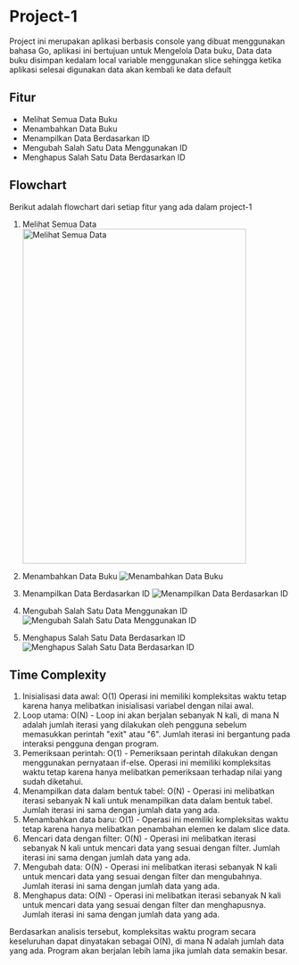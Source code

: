 # Project-1

Project ini merupakan aplikasi berbasis console yang dibuat menggunakan bahasa Go, aplikasi ini bertujuan untuk Mengelola Data buku, Data data buku disimpan kedalam local variable menggunakan slice sehingga ketika aplikasi selesai digunakan data akan kembali ke data default

## Fitur

- Melihat Semua Data Buku
- Menambahkan Data Buku
- Menampilkan Data Berdasarkan ID
- Mengubah Salah Satu Data Menggunakan ID
- Menghapus Salah Satu Data Berdasarkan ID

## Flowchart

Berikut adalah flowchart dari setiap fitur yang ada dalam project-1

1. Melihat Semua Data
   <img src="/gambar.jpg" alt="Melihat Semua Data" width="400" height="600">

2. Menambahkan Data Buku
   ![Menambahkan Data Buku](project-1/assets/image/2.%20Add%20Data%20Buku.png)

3. Menampilkan Data Berdasarkan ID
   ![Menampilkan Data Berdasarkan ID](project-1/assets/image/3.%20Filter%20Data.png)

4. Mengubah Salah Satu Data Menggunakan ID
   ![Mengubah Salah Satu Data Menggunakan ID](project-1/assets/image/4.%20Update%20Data.png)

5. Menghapus Salah Satu Data Berdasarkan ID
   ![Menghapus Salah Satu Data Berdasarkan ID](project-1/assets/image/5.%20Delete%20Data.png)

## Time Complexity

1. Inisialisasi data awal: O(1) Operasi ini memiliki kompleksitas waktu tetap karena hanya melibatkan inisialisasi variabel dengan nilai awal.
2. Loop utama: O(N) - Loop ini akan berjalan sebanyak N kali, di mana N adalah jumlah iterasi yang dilakukan oleh pengguna sebelum memasukkan perintah "exit" atau "6". Jumlah iterasi ini bergantung pada interaksi pengguna dengan program.
3. Pemeriksaan perintah: O(1) - Pemeriksaan perintah dilakukan dengan menggunakan pernyataan if-else. Operasi ini memiliki kompleksitas waktu tetap karena hanya melibatkan pemeriksaan terhadap nilai yang sudah diketahui.
4. Menampilkan data dalam bentuk tabel: O(N) - Operasi ini melibatkan iterasi sebanyak N kali untuk menampilkan data dalam bentuk tabel. Jumlah iterasi ini sama dengan jumlah data yang ada.
5. Menambahkan data baru: O(1) - Operasi ini memiliki kompleksitas waktu tetap karena hanya melibatkan penambahan elemen ke dalam slice data.
6. Mencari data dengan filter: O(N) - Operasi ini melibatkan iterasi sebanyak N kali untuk mencari data yang sesuai dengan filter. Jumlah iterasi ini sama dengan jumlah data yang ada.
7. Mengubah data: O(N) - Operasi ini melibatkan iterasi sebanyak N kali untuk mencari data yang sesuai dengan filter dan mengubahnya. Jumlah iterasi ini sama dengan jumlah data yang ada.
8. Menghapus data: O(N) - Operasi ini melibatkan iterasi sebanyak N kali untuk mencari data yang sesuai dengan filter dan menghapusnya. Jumlah iterasi ini sama dengan jumlah data yang ada.

Berdasarkan analisis tersebut, kompleksitas waktu program secara keseluruhan dapat dinyatakan sebagai O(N), di mana N adalah jumlah data yang ada. Program akan berjalan lebih lama jika jumlah data semakin besar.
